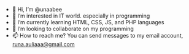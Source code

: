 - 👋 Hi, I’m @unaabee
- 👀 I’m interested in IT world. especially in programming
- 🌱 I’m currently learning HTML, CSS, JS, and PHP languages
- 💞️ I’m looking to collaborate on my programming
- 📫 How to reach me? You can send messages to my email account, runa.auliaaa@gmail.com

<!---
unaabee/unaa is a ✨ special ✨ repository because its `README.md` (this file) appears on your GitHub profile.
You can click the Preview link to take a look at your changes.
--->
